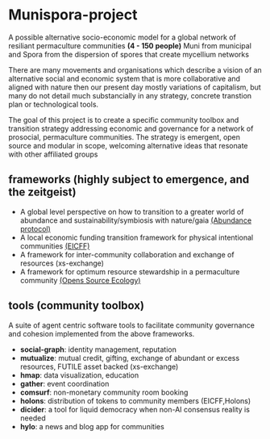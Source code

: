 # Munispora-project
A possible alternative socio-economic model for a global network of resiliant permaculture communities **(4 - 150 people)**
Muni from municipal and Spora from the dispersion of spores that create mycellium networks

There are many movements and organisations which describe a vision of an alternative social and economic system that is more collaborative and aligned with nature then our present day mostly variations of capitalism, but many do not detail much substancially in any strategy, concrete transtion plan or technological tools. 

The goal of this project is to create a specific community toolbox and transition strategy addressing economic and governance for a network of prosocial, permaculture communities. The strategy is emergent, open source and modular in scope, welcoming alternative ideas that resonate with other affiliated groups 

## frameworks (highly subject to emergence, and the zeitgeist) 

- A global level perspective on how to transition to a greater world of abundance and sustainability/symbiosis with nature/gaia [(Abundance protocol)](https://github.com/munispora/Abundance-protocol)
- A local economic funding transition framework for physical intentional communities [(EICFF)](https://github.com/instagaian/Egalitarian-Intentional-Community-Funding-Framework)
- A framework for inter-community collaboration and exchange of resources (xs-exchange)
- A framework for optimum resource stewardship in a permaculture community [(Opens Source Ecology)](https://www.opensourceecology.org)

## tools (community toolbox)
A suite of agent centric software tools to facilitate community governance and cohesion implemented from the above frameworks.

  - **social-graph**: identity management, reputation
  - **mutualize**: mutual credit, gifting, exchange of abundant or excess resources, FUTILE asset backed (xs-exchange)
  - **hmap**: data visualization, education
  - **gather**: event coordination
  - **comsurf**: non-monetary community room booking
  - **holons**: distribution of tokens to community members (EICFF,Holons)
  - **dicider**: a tool for liquid democracy when non-AI consensus reality is needed
  - **hylo**: a news and blog app for communities

